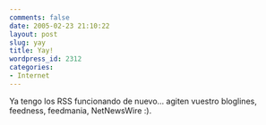 ```yaml
---
comments: false
date: 2005-02-23 21:10:22
layout: post
slug: yay
title: Yay!
wordpress_id: 2312
categories:
- Internet
---
```


Ya tengo los RSS funcionando de nuevo… agiten vuestro bloglines, feedness, feedmania, NetNewsWire :).




 
